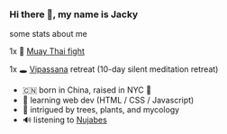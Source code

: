 ### Hi there 👋, my name is Jacky 


some stats about me

1x 🥊 [Muay Thai fight](https://www.instagram.com/p/CXIdgG1l9oz/)

1x 🕳️ [Vipassana](https://www.dhamma.org) retreat (10-day silent meditation retreat)



- :cn: born in China, raised in NYC :statue_of_liberty:
- 🌱 learning web dev (HTML / CSS / Javascript)
- 🤔 intrigued by trees, plants, and mycology 
- 🔊 listening to [Nujabes](https://youtu.be/-naGLLXz9zg)
